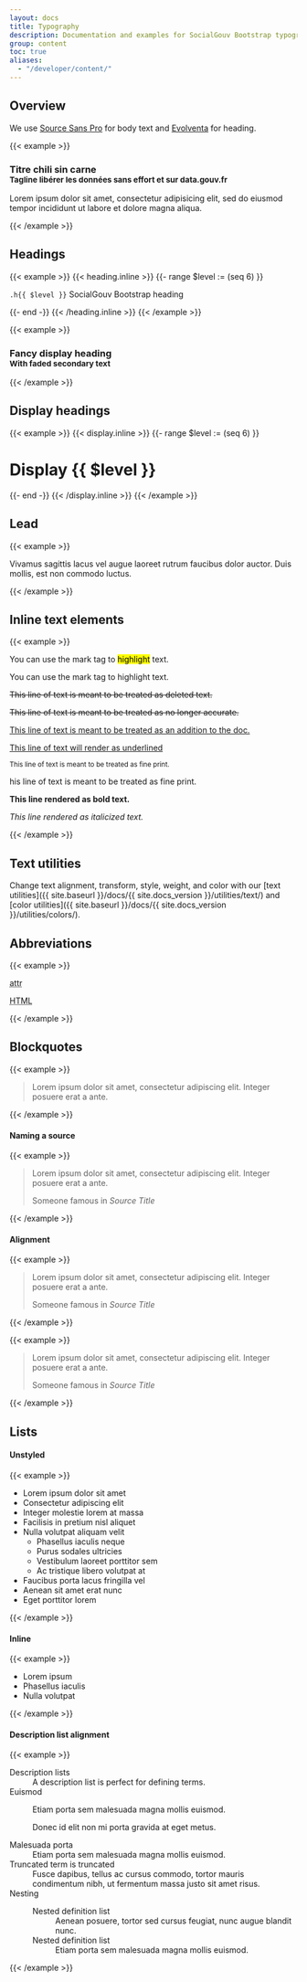 ```yaml
---
layout: docs
title: Typography
description: Documentation and examples for SocialGouv Bootstrap typography, including global settings, headings, body text, lists, and more.
group: content
toc: true
aliases:
  - "/developer/content/"
---
```


## Overview

We use [Source Sans Pro](https://github.com/adobe-fonts/source-sans-pro) for body text and [Evolventa](https://github.com/evolventa/evolventa) for heading.

{{< example >}}

<h3>
  Titre chili sin carne<br>
  <small class="text-muted">Tagline libérer les données sans effort et sur data.gouv.fr</small>
</h3>
<p>
  Lorem ipsum dolor sit amet, consectetur adipisicing elit,
  sed do eiusmod tempor incididunt ut labore et dolore magna aliqua.
</p>
{{< /example >}}

## Headings

{{< example >}}
{{< heading.inline >}}
{{- range $level :=  (seq 6) }}

<p class="h{{ $level }}"><code>.h{{ $level }}</code> SocialGouv Bootstrap heading</p>{{- end -}}
{{< /heading.inline >}}
{{< /example >}}

<br>

{{< example >}}

<h3>
  Fancy display heading<br>
  <small class="text-muted">With faded secondary text</small>
</h3>
{{< /example >}}

## Display headings

{{< example >}}
{{< display.inline >}}
{{- range $level :=  (seq 6) }}

<h1 class="display-{{ $level }}">Display {{ $level }}</h1>{{- end -}}
{{< /display.inline >}}
{{< /example >}}

## Lead

{{< example >}}

<p class="lead">
  Vivamus sagittis lacus vel augue laoreet rutrum faucibus dolor auctor. Duis mollis, est non commodo luctus.
</p>
{{< /example >}}

## Inline text elements

{{< example >}}

<p>You can use the mark tag to <mark>highlight</mark> text.</p>
<p>You can use the mark tag to <span class="mark">highlight</span> text.</p>
<p><del>This line of text is meant to be treated as deleted text.</del></p>
<p><s>This line of text is meant to be treated as no longer accurate.</s></p>
<p><ins>This line of text is meant to be treated as an addition to the doc.</ins></p>
<p><u>This line of text will render as underlined</u></p>
<p><small>This line of text is meant to be treated as fine print.</small></p>
<p class="small">his line of text is meant to be treated as fine print.</p>
<p><strong>This line rendered as bold text.</strong></p>
<p><em>This line rendered as italicized text.</em></p>
{{< /example >}}

## Text utilities

Change text alignment, transform, style, weight, and color with our [text utilities]({{ site.baseurl }}/docs/{{ site.docs_version }}/utilities/text/) and [color utilities]({{ site.baseurl }}/docs/{{ site.docs_version }}/utilities/colors/).

## Abbreviations

{{< example >}}

<p><abbr title="attribute">attr</abbr></p>
<p><abbr title="HyperText Markup Language" class="initialism">HTML</abbr></p>
{{< /example >}}

## Blockquotes

{{< example >}}

<blockquote class="blockquote">
  <p class="mb-0">
    Lorem ipsum dolor sit amet, consectetur adipiscing elit. 
    Integer posuere erat a ante.
  </p>
</blockquote>
{{< /example >}}

#### Naming a source

{{< example >}}

<blockquote class="blockquote">
  <p class="mb-0">
    Lorem ipsum dolor sit amet, consectetur adipiscing elit. 
    Integer posuere erat a ante.
  </p>
  <footer class="blockquote-footer">
    Someone famous in <cite title="Source Title">Source Title</cite>
  </footer>
</blockquote>
{{< /example >}}

#### Alignment

{{< example >}}

<blockquote class="blockquote text-center">
  <p class="mb-0">
    Lorem ipsum dolor sit amet, consectetur adipiscing elit. 
    Integer posuere erat a ante.
  </p>
  <footer class="blockquote-footer">
    Someone famous in <cite title="Source Title">Source Title</cite>
  </footer>
</blockquote>
{{< /example >}}

{{< example >}}

<blockquote class="blockquote text-right">
  <p class="mb-0">
    Lorem ipsum dolor sit amet, consectetur adipiscing elit. 
    Integer posuere erat a ante.
  </p>
  <footer class="blockquote-footer">
    Someone famous in <cite title="Source Title">Source Title</cite>
  </footer>
</blockquote>
{{< /example >}}

## Lists

#### Unstyled

{{< example >}}

<ul class="list-unstyled">
  <li>Lorem ipsum dolor sit amet</li>
  <li>Consectetur adipiscing elit</li>
  <li>Integer molestie lorem at massa</li>
  <li>Facilisis in pretium nisl aliquet</li>
  <li>Nulla volutpat aliquam velit
    <ul>
      <li>Phasellus iaculis neque</li>
      <li>Purus sodales ultricies</li>
      <li>Vestibulum laoreet porttitor sem</li>
      <li>Ac tristique libero volutpat at</li>
    </ul>
  </li>
  <li>Faucibus porta lacus fringilla vel</li>
  <li>Aenean sit amet erat nunc</li>
  <li>Eget porttitor lorem</li>
</ul>
{{< /example >}}

#### Inline

{{< example >}}

<ul class="list-inline">
  <li class="list-inline-item">Lorem ipsum</li>
  <li class="list-inline-item">Phasellus iaculis</li>
  <li class="list-inline-item">Nulla volutpat</li>
</ul>
{{< /example >}}

#### Description list alignment

{{< example >}}

<dl class="row">
  <dt class="col-sm-3">Description lists</dt>
  <dd class="col-sm-9">A description list is perfect for defining terms.</dd>

  <dt class="col-sm-3">Euismod</dt>
  <dd class="col-sm-9">
    <p>Etiam porta sem malesuada magna mollis euismod.</p>
    <p>Donec id elit non mi porta gravida at eget metus.</p>
  </dd>

  <dt class="col-sm-3">Malesuada porta</dt>
  <dd class="col-sm-9">Etiam porta sem malesuada magna mollis euismod.</dd>

  <dt class="col-sm-3 text-truncate">Truncated term is truncated</dt>
  <dd class="col-sm-9">
    Fusce dapibus, tellus ac cursus commodo, tortor mauris condimentum nibh, 
    ut fermentum massa justo sit amet risus.
  </dd>

  <dt class="col-sm-3">Nesting</dt>
  <dd class="col-sm-9">
    <dl class="row">
      <dt class="col-sm-4">Nested definition list</dt>
      <dd class="col-sm-8">
        Aenean posuere, tortor sed cursus feugiat, nunc augue blandit nunc.
      </dd>
      <dt class="col-sm-4">Nested definition list</dt>
      <dd class="col-sm-8">
        Etiam porta sem malesuada magna mollis euismod.
      </dd>
    </dl>
  </dd>
</dl>
{{< /example >}}
